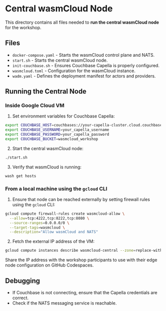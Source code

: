 # Central wasmCloud Node

This directory contains all files needed to **run the central wasmCloud node** for the workshop.

## Files
* `docker-compose.yaml` - Starts the wasmCloud control plane and NATS.
* `start.sh` - Starts the central wasmCloud node.
* `init-couchbase.sh` - Ensures Couchbase Capella is properly configured.
* `wasmcloud.toml` - Configuration for the wasmCloud instance.
* `wadm.yaml` - Defines the deployment manifest for actors and providers.

## Running the Central Node

### Inside Google Cloud VM

1. Set environment variables for Couchbase Capella:
  ```bash
  export COUCHBASE_HOST=couchbases://your-capella-cluster.cloud.couchbase.com
  export COUCHBASE_USERNAME=your_capella_username
  export COUCHBASE_PASSWORD=your_capella_password
  export COUCHBASE_BUCKET=wasmcloud_workshop
  ```
2. Start the central wasmCloud node:
  ```bash
  ./start.sh
  ```
3. Verify that wasmCloud is running:
  ```bash
  wash get hosts
  ```

### From a local machine using the `gcloud` CLI

1. Ensure that node can be reached externally by setting firewall rules using the `gcloud` CLI:
  ```bash
  gcloud compute firewall-rules create wasmcloud-allow \
    --allow=tcp:4222,tcp:8222,tcp:8080 \
    --source-ranges=0.0.0.0/0 \
    --target-tags=wasmcloud \
    --description="Allow wasmCloud and NATS"
  ```
2. Fetch the external IP address of the VM:
  ```bash
  gcloud compute instances describe wasmcloud-central --zone=replace-with-your-gcp-region-zone --format='get(networkInterfaces[0].accessConfigs[0].natIP)'
  ```

Share the IP address with the workshop participants to use with their edge node configuration on GitHub Codespaces.

## Debugging
- If Couchbase is not connecting, ensure that the Capella credentials are correct.
- Check if the NATS messaging service is reachable.
